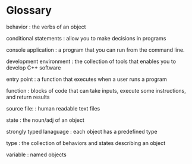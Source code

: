# Glossary

behavior
: the verbs of an object

conditional statements
: allow you to make decisions in programs

console application 
: a program that you can run from the command line.

development environment
: the collection of tools that enables you to develop C++ software

entry point
: a function that executes when a user runs a program

function
: blocks of code that can take inputs, execute some instructions, and return results

source file:
: human readable text files

state
: the noun/adj of an object

strongly typed lanaguage
: each object has a predefined type

type
: the collection of behaviors and states describing an object

variable
: named objects